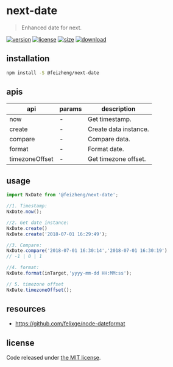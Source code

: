 # next-date
> Enhanced date for next.

[![version][version-image]][version-url]
[![license][license-image]][license-url]
[![size][size-image]][size-url]
[![download][download-image]][download-url]

## installation
```bash
npm install -S @feizheng/next-date
```

## apis
| api            | params | description           |
| -------------- | ------ | --------------------- |
| now            | -      | Get timestamp.        |
| create         | -      | Create data instance. |
| compare        | -      | Compare data.         |
| format         | -      | Format date.          |
| timezoneOffset | -      | Get timezone offset.  |

## usage
```js
import NxDate from '@feizheng/next-date';

//1. Timestamp:
NxDate.now();

//2. Get date instance:
NxDate.create() 
NxDate.create('2018-07-01 16:29:49');

//3. Compare:
NxDate.compare('2018-07-01 16:30:14','2018-07-01 16:30:19')
// -1 | 0 | 1

//4. format:
NxDate.format(inTarget,'yyyy-mm-dd HH:MM:ss');

// 5. timezone offset
NxDate.timezoneOffset();
```

## resources
- https://github.com/felixge/node-dateformat

## license
Code released under [the MIT license](https://github.com/afeiship/next-date/blob/master/LICENSE.txt).

[version-image]: https://img.shields.io/npm/v/@feizheng/next-date
[version-url]: https://npmjs.org/package/@feizheng/next-date

[license-image]: https://img.shields.io/npm/l/@feizheng/next-date
[license-url]: https://github.com/afeiship/next-date/blob/master/LICENSE.txt

[size-image]: https://img.shields.io/bundlephobia/minzip/@feizheng/next-date
[size-url]: https://github.com/afeiship/next-date/blob/master/dist/next-date.min.js

[download-image]: https://img.shields.io/npm/dm/@feizheng/next-date
[download-url]: https://www.npmjs.com/package/@feizheng/next-date
